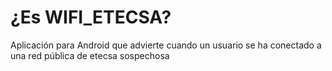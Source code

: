 # ¿Es WIFI_ETECSA?
Aplicación para Android que advierte cuando un usuario se ha conectado a una red pública de etecsa sospechosa

